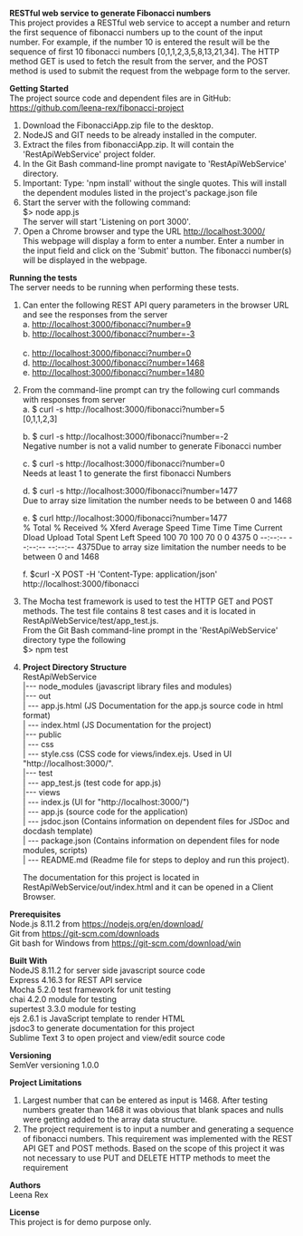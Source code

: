 <b>RESTful web service to generate Fibonacci numbers</b><br/>
This project provides a RESTful web service to accept a number and return the first sequence of fibonacci numbers up to the count of the input number. For example, if the number 10 is entered the result will be the sequence of first 10 fibonacci numbers [0,1,1,2,3,5,8,13,21,34].
The HTTP method GET is used to fetch the result from the server, and the POST method is used to submit the request from the webpage form to the server.

<b>Getting Started</b><br/>
The project source code and dependent files are in GitHub:<br/>
<a href="https://github.com/leena-rex/fibonacci-project">https://github.com/leena-rex/fibonacci-project</a>

1. Download the FibonacciApp.zip file to the desktop.
2. NodeJS and GIT needs to be already installed in the computer.
3. Extract the files from fibonacciApp.zip. It will contain the 'RestApiWebService' project folder.
4. In the Git Bash command-line prompt navigate to 'RestApiWebService' directory. 
5. Important: Type: 'npm install' without the single quotes. This will install the dependent modules
   listed in the project's package.json file
6. Start the server with the following command:<br/>
   $> node app.js<br/>
   The server will start 'Listening on port 3000'.
7. Open a Chrome browser and type the URL <a href="http://localhost:3000/" >http://localhost:3000/</a><br/>
   This webpage will display a form to enter a number. Enter a number in the input field and
   click on the 'Submit' button. The fibonacci number(s) will be displayed in the webpage.

<b>Running the tests</b><br/>
The server needs to be running when performing these tests.
1. Can enter the following REST API query parameters in the browser URL and see the responses from the 	   server  
   a. <a href="http://localhost:3000/fibonacci?number=9" >http://localhost:3000/fibonacci?number=9</a></br>
   b. <a href="http://localhost:3000/fibonacci?number=-3">http://localhost:3000/fibonacci?number=-3</a><br/>  
   c. <a href="http://localhost:3000/fibonacci?number=0">http://localhost:3000/fibonacci?number=0</a><br/>
   d. <a href="http://localhost:3000/fibonacci?number=1468">http://localhost:3000/fibonacci?number=1468</a><br/>
   e. <a href="http://localhost:3000/fibonacci?number=1480">http://localhost:3000/fibonacci?number=1480</a><br/> 

2. From the command-line prompt can try the following curl commands with responses from server </br>
   a. $ curl -s http://localhost:3000/fibonacci?number=5 </br>
      [0,1,1,2,3]

   b. $ curl -s http://localhost:3000/fibonacci?number=-2 <br/>
      Negative number is not a valid number to generate Fibonacci number

   c. $ curl -s http://localhost:3000/fibonacci?number=0 <br/>
      Needs at least 1 to generate the first fibonacci Numbers

   d. $ curl -s http://localhost:3000/fibonacci?number=1477 <br/>
      Due to array size limitation the number needs to be between 0 and 1468

   e. $ curl http://localhost:3000/fibonacci?number=1477 <br/>
      % Total    % Received % Xferd  Average Speed   Time    Time     Time  Current
                                 Dload  Upload   Total   Spent    Left  Speed
      100    70  100    70    0     0   4375      0 --:--:-- --:--:-- --:--:--  4375Due to array size limitation the number needs to be between 0 and 1468

   f. $curl -X POST -H 'Content-Type: application/json' http://localhost:3000/fibonacci

3. The Mocha test framework is used to test the HTTP GET and POST methods. The test file contains 
   8 test cases and it is located in RestApiWebService/test/app_test.js. <br/>
   From the Git Bash command-line prompt in the 'RestApiWebService' directory type the following <br/>
   $> npm test

4. <b>Project Directory Structure</b></br>
   RestApiWebService</br>
    |--- node_modules  (javascript library files and modules) </br>
    |--- out </br>
    |    --- app.js.html   (JS Documentation for the app.js source code in html format) </br>
    |    --- index.html    (JS Documentation for the project) </br>
    |--- public </br>
    |    --- css </br>
    |        --- style.css (CSS code for views/index.ejs. Used in UI "http://localhost:3000/". </br>
    |--- test </br>
    |    --- app_test.js  (test code for app.js) </br>
    |--- views </br>
    |    --- index.js     (UI for "http://localhost:3000/") </br>
    | --- app.js          (source code for the application) </br>
    | --- jsdoc.json      (Contains information on dependent files for JSDoc and docdash template)</br>
    | --- package.json    (Contains information on dependent files for node modules, scripts) </br> 
    | --- README.md       (Readme file for steps to deploy and run this project).</br>

    The documentation for this project is located in RestApiWebService/out/index.html and it can be opened in a Client Browser.

<b>Prerequisites</b> <br>
Node.js 8.11.2 from https://nodejs.org/en/download/ <br>
Git from https://git-scm.com/downloads <br>
Git bash for Windows from https://git-scm.com/download/win <br>

<b>Built With</b><br>
NodeJS 8.11.2 for server side javascript source code<br>
Express 4.16.3 for REST API service<br>
Mocha 5.2.0 test framework for unit testing<br>
chai 4.2.0 module for testing<br>
supertest 3.3.0  module for testing<br>
ejs 2.6.1 is JavaScript template to render HTML<br>
jsdoc3 to generate documentation for this project<br>
Sublime Text 3 to open project and view/edit source code

<b>Versioning </b><br>
SemVer versioning 1.0.0

<b>Project Limitations</b><br/>
1. Largest number that can be entered as input is 1468. After testing numbers greater than 1468 it was obvious that blank spaces and nulls were getting added to the array data structure.
2. The project requirement is to input a number and generating a sequence of fibonacci numbers. This requirement was implemented with the REST API GET and POST methods. Based on the scope of this project it was not necessary to use PUT and DELETE HTTP methods to meet the requirement

<b>Authors</b> <br>
Leena Rex 

<b>License</b> <br>
This project is for demo purpose only.
